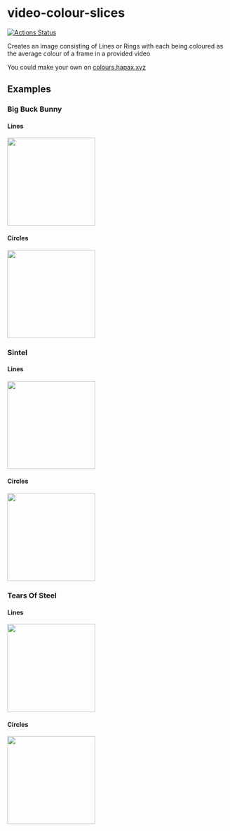 # video-colour-slices

[![Actions Status](https://github.com/adamslack/video-colours-slices/workflows/Pipeline/badge.svg)](https://github.com/adamslack/{video-colour-slices}/actions)

Creates an image consisting of Lines or Rings with each being coloured as the average colour of a frame in a provided video

You could make your own on [colours.hapax.xyz](http://colours.hapax.xyz)

## Examples

### Big Buck Bunny

#### Lines
<img src="https://github.com/AdamSlack/video-colour-slices/blob/master/examples/bigBuckBunny-lines.png?raw=true" width="200">

#### Circles
<img src="https://github.com/AdamSlack/video-colour-slices/blob/master/examples/bigBuckBunny-circles.png?raw=true" width="200">

### Sintel

#### Lines
<img src="https://github.com/AdamSlack/video-colour-slices/blob/master/examples/sintel-lines.png?raw=true" width="200">

#### Circles
<img src="https://github.com/AdamSlack/video-colour-slices/blob/master/examples/sintel-circles.png?raw=true" width="200">


### Tears Of Steel

#### Lines
<img src="https://github.com/AdamSlack/video-colour-slices/blob/master/examples/tearsOfSteel-lines.png?raw=true" width="200">

#### Circles
<img src="https://github.com/AdamSlack/video-colour-slices/blob/master/examples/tearsOfSteel-circles.png?raw=true" width="200">
